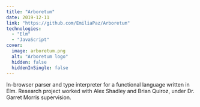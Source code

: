 ```yaml
---
title: "Arboretum"
date: 2019-12-11
link: "https://github.com/EmiliaPaz/Arboretum"
technologies:
  - "Elm"
  - "JavaScript"
cover:
  image: arboretum.png
  alt: "Arboretum logo"
  hidden: false
  hiddenInSingle: false
---
```


In-browser parser and type interpreter for a functional language written in Elm. Research project worked with Alex Shadley and Brian Quiroz, under Dr. Garret Morris supervision.
